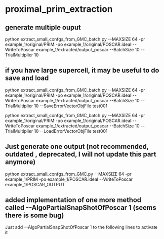 # proximal_prim_extraction


## generate multiple ouput
python extract_small_confgs_from_GMC_batch.py --MAXSIZE 64 -pr example_1/original/PRIM -po example_1/original/POSCAR.ideal --WriteToPoscar example_1/extracted/output_poscar --BatchSize 10 --TrialMultiplier 10 


## if you have large supercell, it may be useful to do save and load 
python extract_small_confgs_from_GMC_batch.py --MAXSIZE 64 -pr example_1/original/PRIM -po example_1/original/POSCAR.ideal --WriteToPoscar example_1/extracted/output_poscar --BatchSize 10 --TrialMultiplier 10 --SaveErrorVectorObjFile test001

python extract_small_confgs_from_GMC_batch.py --MAXSIZE 64 -pr example_1/original/PRIM -po example_1/original/POSCAR.ideal --WriteToPoscar example_1/extracted/output_poscar --BatchSize 10 --TrialMultiplier 10 --LoadErrorVectorObjFile test001


## Just generate one output (not recommended, outdated , deprecated, I will not update this part anymore)
python extract_small_confgs_from_GMC.py --MAXSIZE 64 -pr example_1/PRIM -po example_1/POSCAR.ideal --WriteToPoscar example_1/POSCAR_OUTPUT

## added implementation of one more method called --AlgoPartialSnapShotOfPoscar 1 (seems there is some bug)
Just add --AlgoPartialSnapShotOfPoscar 1 to the following lines to activate it
